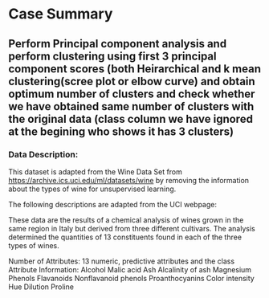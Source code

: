 # Case Summary 
## Perform Principal component analysis and perform clustering using first 3 principal component scores (both Heirarchical and k mean clustering(scree plot or elbow curve) and obtain optimum number of clusters and check whether we have obtained same number of clusters with the original data (class column we have ignored at the begining who shows it has 3 clusters)
### Data Description: 
This dataset is adapted from the Wine Data Set from https://archive.ics.uci.edu/ml/datasets/wine by removing the information about the types of wine for unsupervised learning.

The following descriptions are adapted from the UCI webpage:

These data are the results of a chemical analysis of wines grown in the same region in Italy but derived from three different cultivars. The analysis determined the quantities of 13 constituents found in each of the three types of wines.

Number of Attributes: 13 numeric, predictive attributes and the class
Attribute Information:
Alcohol
Malic acid
Ash
Alcalinity of ash
Magnesium
Phenols
Flavanoids
Nonflavanoid phenols
Proanthocyanins
Color intensity
Hue
Dilution
Proline

